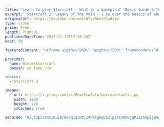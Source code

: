 ```yaml
---
title: "Learn to play Starcraft - What is a Gameplan? (Basic Guide & Tutorial)"
excerpt: "Starcraft 2: Legacy of the Void - I go over the basics of what a gameplan in starcraft 2 is and how to put one together.  Note this is not a guide on WHAT gameplan you should be using as each race!"
originalUrl: https://youtube.com/watch?v=RkwtFcw8ztw
type: video
price: Free
length: PT9M53S
publishedDateTime: 2017-11-19T17:10:18Z
heat: 50

featuredContent: "<iframe width=\"800\" height=\"500\" frameborder=\"0\" src=\"https://www.youtube.com/embed/RkwtFcw8ztw\" allow=\"accelerometer; autoplay; encrypted-media; gyroscope; picture-in-picture\" allowfullscreen></iframe>"

provider:
  name: WinterStarcraft
  domain: youtube.com

topics:
  - StarCraft 2

images:
  - url: https://i.ytimg.com/vi/RkwtFcw8ztw/maxresdefault.jpg
    width: 1280
    height: 720
    isCached: true

secured: "Oiut2piT0am1Oui8/6koqIqoRbj14PfCgHq582lpjfLVAhGjqMiiIhhpijBnAyelKXhoplhnTxXcTtvt90Wwb/H8ijePyoShfEi6OzSGg+q+Scz1iQC5/cay7J7yltmEM0JUNaGffQdnungO8M7xcyW8Fva8jur1G61XLQpWrd5iBl4jKPv4YGYv9xNrEFBoytCmQpCJtAwVKRReyRy/3EqQbB2ZERTtX+lLhHzBql4as+TpNLq4gp84/hfKq4UjKqbFnuvsLf43VH7oN7KE28zzYTfh8dsPCOskc7Oj7hN+b2C5R98AUPCjRePCAV80ZftKbDsYFdnNbYZw+YgIJFFHx7mGOMZmInuTp6Pajfxn8qtpK6fwK+r+eMY16BUQTGMKn6PPnZFli+8yQn6MQHWFGveA5NxENbCy1nNUG58=;/iw+tsC7JKfn5dxxErddBQ=="
---
```


